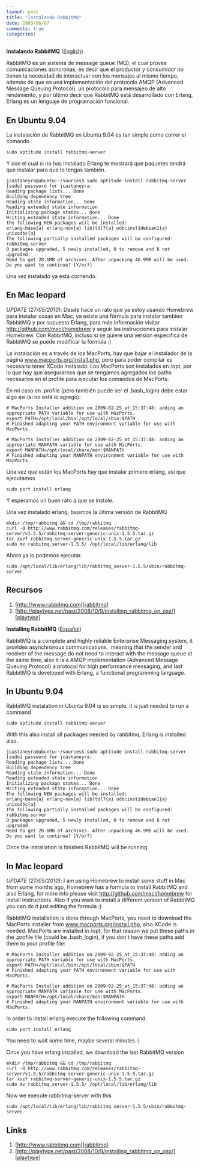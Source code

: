 ```yaml
---
layout: post
title: "Instalando RabbitMQ"
date: 2009/06/07
comments: true
categories: 
---
```


<a name="rabbitmq_spanish"/><strong>Instalando RabbitMQ</strong></a> (<a href="#rabbitmq_english">English</a>)

RabbitMQ es un sistema de message queue (MQ), el cual provee comunicaciones asíncronas, es decir que el productor y consumidor no tienen la necesidad de interactuar con los mensajes al mismo tiempo, además de que es una implementación del protocolo AMQP (Advanced Message Queuing Protocol), un protocolo para mensajeo de alto rendimiento, y por último decir que RabbitMQ está desarrollado con Erlang, Erlang es un lenguaje de programación funcional.

En Ubuntu 9.04
--------------

La instalación de RabbitMQ en Ubuntu 9.04 es tan simple como correr el comando

```
sudo aptitude install rabbitmq-server
```

Y con el cual si no has instalado Erlang te mostrará que paquetes tendrá que instalar para que lo tengas también.

```
jcastaneyra@ubuntu:~/sources$ sudo aptitude install rabbitmq-server
[sudo] password for jcastaneyra:
Reading package lists... Done
Building dependency tree
Reading state information... Done
Reading extended state information
Initializing package states... Done
Writing extended state information... Done
The following NEW packages will be installed:
erlang-base{a} erlang-nox{a} libltdl7{a} odbcinst1debian1{a} unixodbc{a}
The following partially installed packages will be configured:
rabbitmq-server
0 packages upgraded, 5 newly installed, 0 to remove and 8 not upgraded.
Need to get 28.6MB of archives. After unpacking 46.9MB will be used.
Do you want to continue? [Y/n/?]
```

Una vez instalado ya está corriendo.

En Mac leopard
--------------

*UPDATE (27/05/2010)*: Desde hace un rato que ya estoy usando Homebrew para instalar cosas en Mac, ya existe una fórmula para instalar también RabbitMQ  y por supuesto Erlang, para más información visitar <a href="http://github.com/mxcl/homebrew">http://github.com/mxcl/homebrew</a> y seguir las instrucciones para instalar Homebrew. Con RabbitMQ, incluso si se quiere una versión específica de RabbitMQ se puede modificar la fórmula :)

La instalación es a través de los MacPorts, hay que bajar el instalador de la página www.macports.org/install.php, pero para poder compilar es necesario tener XCode instalado. Los MacPorts son instalados en /opt, por lo que hay que asegurarnos que se tengamos agregados los paths necesarios en el profile para ejecutar los comandos de MacPorts.

En mi caso en .profile (pero también puede ser el .bash_login) debe estar algo así (si no está lo agrego):

```
# MacPorts Installer addition on 2009-02-25_at_15:37:48: adding an appropriate PATH variable for use with MacPorts.
export PATH=/opt/local/bin:/opt/local/sbin:$PATH
# Finished adapting your PATH environment variable for use with MacPorts.

# MacPorts Installer addition on 2009-02-25_at_15:37:48: adding an appropriate MANPATH variable for use with MacPorts.
export MANPATH=/opt/local/share/man:$MANPATH
# Finished adapting your MANPATH environment variable for use with MacPorts.
```

Una vez que están los MacPorts hay que instalar primero erlang, así que ejecutamos

```
sudo port install erlang
```

Y esperamos un buen rato a que se instale.

Una vez instalado erlang, bajamos la última versión de RabbitMQ

```
mkdir /tmp/rabbitmq && cd /tmp/rabbitmq
curl -O http://www.rabbitmq.com/releases/rabbitmq-server/v1.5.5/rabbitmq-server-generic-unix-1.5.5.tar.gz
tar xvzf rabbitmq-server-generic-unix-1.5.5.tar.gz
sudo mv rabbitmq_server-1.5.5/ /opt/local/lib/erlang/lib
```

Ahora ya lo podemos ejecutar.

```
sudo /opt/local/lib/erlang/lib/rabbitmq_server-1.5.5/sbin/rabbitmq-server
```

Recursos
--------

1.  [http://www.rabbitmq.com][rabbitmq]
2.  [http://playtype.net/past/2008/10/9/installing_rabbitmq_on_osx/][playtype]



<a name="rabbitmq_english"/><strong>Installing RabbitMQ</strong></a> (<a href="#rabbitmq_spanish">Español</a>)

RabbitMQ is a complete and highly reliable Enterprise Messaging system, it provides asynchronous communications,  meaning that the sender and receiver of the message do not need to interact with the message queue at the same time, also it is a AMQP implementation (Advanced Message Queuing Protocol) a protocol for high performance messaging, and last RabbitMQ is developed with Erlang, a functional programming language.

In Ubuntu 9.04
--------------

RabbitMQ instalation in Ubuntu 9.04 is so simple, it is just needed to run a command

```
sudo aptitude install rabbitmq-server
```

With this also install all packages needed by rabbitmq, Erlang is installed also.

```
jcastaneyra@ubuntu:~/sources$ sudo aptitude install rabbitmq-server
[sudo] password for jcastaneyra:
Reading package lists... Done
Building dependency tree
Reading state information... Done
Reading extended state information
Initializing package states... Done
Writing extended state information... Done
The following NEW packages will be installed:
erlang-base{a} erlang-nox{a} libltdl7{a} odbcinst1debian1{a} unixodbc{a}
The following partially installed packages will be configured:
rabbitmq-server
0 packages upgraded, 5 newly installed, 0 to remove and 8 not upgraded.
Need to get 28.6MB of archives. After unpacking 46.9MB will be used.
Do you want to continue? [Y/n/?]
```

Once the installation is finished RabbitMQ will be running.

In Mac leopard
--------------

*UPDATE (27/05/2010)*: I am using Homebrew to install some stuff in Mac from some months ago, Homebrew has a formula to install RabbitMQ and also Erlang, for more info please visit <a href="http://github.com/mxcl/homebrew">http://github.com/mxcl/homebrew</a> for install instructions. Also if you want to install a different version of RabbitMQ you can do it just editing the formula :)

RabbitMQ installation is done through MacPorts, you need to download the MacPorts installer from www.macports.org/install.php, also XCode is needed. MacPorts are installed in /opt, for that reason we put these paths in the .profile file (could be .bash_login), if you don't have these paths add them to your profile file:

```
# MacPorts Installer addition on 2009-02-25_at_15:37:48: adding an appropriate PATH variable for use with MacPorts.
export PATH=/opt/local/bin:/opt/local/sbin:$PATH
# Finished adapting your PATH environment variable for use with MacPorts.

# MacPorts Installer addition on 2009-02-25_at_15:37:48: adding an appropriate MANPATH variable for use with MacPorts.
export MANPATH=/opt/local/share/man:$MANPATH
# Finished adapting your MANPATH environment variable for use with MacPorts.
```

In order to install erlang execute the following command:

```
sudo port install erlang
```

You need to wait some time, maybe several minutes :)

Once you have erlang installed, we download the last RabbitMQ version

```
mkdir /tmp/rabbitmq && cd /tmp/rabbitmq
curl -O http://www.rabbitmq.com/releases/rabbitmq-server/v1.5.5/rabbitmq-server-generic-unix-1.5.5.tar.gz
tar xvzf rabbitmq-server-generic-unix-1.5.5.tar.gz
sudo mv rabbitmq_server-1.5.5/ /opt/local/lib/erlang/lib
```

Now we execute rabbitmq-server with this

```
sudo /opt/local/lib/erlang/lib/rabbitmq_server-1.5.5/sbin/rabbitmq-server
```

Links
-----

1.  [http://www.rabbitmq.com][rabbitmq]
2.  [http://playtype.net/past/2008/10/9/installing_rabbitmq_on_osx/][playtype]

[rabbitmq]: http://www.rabbitmq.com
[playtype]: http://playtype.net/past/2008/10/9/installing_rabbitmq_on_osx/



